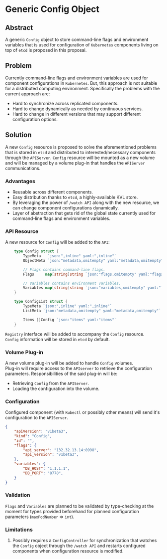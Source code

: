 # Generic Config Object

## Abstract

A generic ``Config`` object to store command-line flags and environment variables
that is used for configuration of ``Kubernetes`` components living on top of ``etcd``
is proposed in this proposal.

## Problem

Currently command-line flags and environment variables are used for component configurations in ``Kubernetes``.
But, this approach is not suitable for a distributed computing environment. Specifically the 
problems with the current approach are:

* Hard to synchronize across replicated components.
* Hard to change dynamically as needed by continuous services.
* Hard to change in different versions that may support different configuration options.

## Solution

A new ``Config`` resource is proposed to solve the aforementioned problems 
that is stored in ``etcd`` and distributed to interested/necessary components 
through the ``APIServer``. ``Config`` resource will be mounted as a new volume 
and will be managed by a volume plug-in that handles the ``APIServer`` communications.

### Advantages

* Reusable across different components.
* Easy distribution thanks to ``etcd``, a highly-available KVL store.
* By leveraging the power of ``/watch API`` along with the new resource, we can change component configurations dynamically.
* Layer of abstraction that gets rid of the global state currently used for command-line flags and environment variables.

### API Resource

A new resource for ``Config`` will be added to the ``API``:

```go
    type Config struct {
        TypeMeta   `json:",inline" yaml:",inline"`
        ObjectMeta `json:"metadata,omitempty" yaml:"metadata,omitempty"`

        // Flags contains command-line flags.
        Flags     map[string]string `json:"flags,omitempty" yaml:"flags"`

        // Variables contains environment variables.
        Variables map[string]string `json:"variables,omitempty" yaml:"flags"`
    }

    type ConfigList struct {
        TypeMeta `json:",inline" yaml:",inline"`
        ListMeta `json:"metadata,omitempty" yaml:"metadata,omitempty"`

        Items []Config `json:"items" yaml:"items"`
    }
```
``Registry`` interface will be added to accompany the ``Config`` resource.  
``Config`` information will be stored in ``etcd`` by default.

### Volume Plug-in

A new volume plug-in will be added to handle ``Config`` volumes.  
Plug-in will require access to the ``APIserver`` to retrieve the configuration
parameters. Responsibilities of the said plug-in will be:

* Retrieving ``Config`` from the ``APIServer``.
* Loading the configuration into the volume.

### Configuration

Configured component (with ``Kubectl`` or possibly other means) will send it's configuration to the ``APIServer``.

```json
{
    "apiVersion": "v1beta3",
    "kind": "Config",
    "id": "",
    "flags": {
        "api_server": "132.32.13.14:8998",
        "api_version": "v1beta3",
    },
    "variables": {
        "DB_HOST": "1.1.1.1",
        "DB_PORT": "8778",
    }
}
```

### Validation

``Flags`` and ``Variables`` are planned to be validated by type-checking at the moment for types provided
beforehand for planned configuration parameters (``maxPodNumber`` => ``int``).

### Limitations

1. Possibly requires a ``ConfigController`` for synchronization that watches the ``Config`` object
through the ``/watch API`` and restarts configured components when configuration resource is modified.

